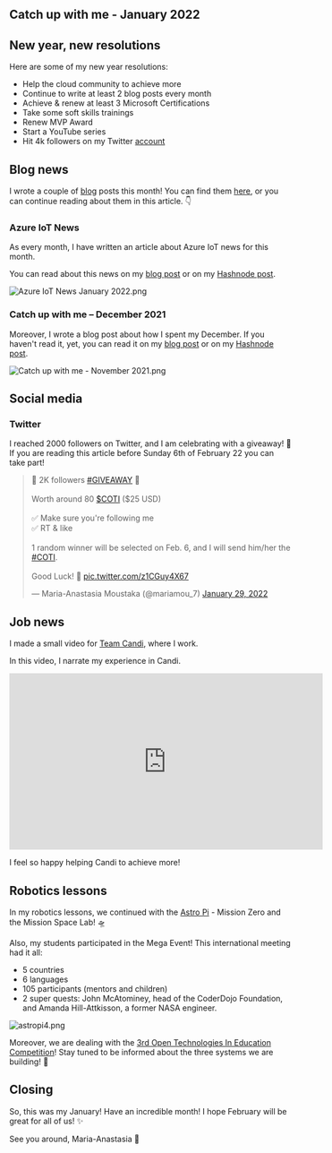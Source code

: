 ## Catch up with me - January 2022

## New year, new resolutions
Here are some of my new year resolutions:
- Help the cloud community to achieve more
- Continue to write at least 2 blog posts every month
- Achieve & renew at least 3 Microsoft Certifications
- Take some soft skills trainings
- Renew MVP Award
- Start a YouTube series
- Hit 4k followers on my Twitter [account](https://twitter.com/mariamou_7) 

## Blog news
I wrote a couple of  [blog](https://www.thinkaboutiot.com/index.php/home/)  posts this month! You can find them [here](https://www.thinkaboutiot.com/index.php/2022/01/), or you can continue reading about them in this article. 👇

### Azure IoT News
As every month, I have written an article about Azure IoT news for this month.

You can read about this news on my [blog post](https://www.thinkaboutiot.com/index.php/2022/01/05/azure-iot-news-january-2022-by-think-about-iot/) or on my [Hashnode post](https://mariamou7.hashnode.dev/azure-iot-news-january-2022-by-think-about-iot).

![Azure IoT News January 2022.png](https://cdn.hashnode.com/res/hashnode/image/upload/v1642515442674/3giXXiZBR.png)

### Catch up with me – December 2021
Moreover, I wrote a blog post about how I spent my December. If you haven't read it, yet, you can read it on my [blog post](https://www.thinkaboutiot.com/index.php/2022/01/03/catch-up-with-me-december-2021/) or on my [Hashnode post](https://mariamou7.hashnode.dev/catch-up-with-me-december-2021).

![Catch up with me - November 2021.png](https://cdn.hashnode.com/res/hashnode/image/upload/v1642515454813/JkZVjWMS5.png)

## Social media
### Twitter
I reached 2000 followers on Twitter, and I am celebrating with a giveaway! 🎉
If you are reading this article before Sunday 6th of February 22 you can take part!

<blockquote class="twitter-tweet"><p lang="en" dir="ltr">🎁 2K followers <a href="https://twitter.com/hashtag/GIVEAWAY?src=hash&amp;ref_src=twsrc%5Etfw">#GIVEAWAY</a> 🎁<br> <br>Worth around 80 <a href="https://twitter.com/search?q=%24COTI&amp;src=ctag&amp;ref_src=twsrc%5Etfw">$COTI</a> ($25 USD)<br><br>✅ Make sure you&#39;re following me<br>✅ RT &amp; like<br><br>1 random winner will be selected on Feb. 6, and I will send him/her the <a href="https://twitter.com/hashtag/COTI?src=hash&amp;ref_src=twsrc%5Etfw">#COTI</a>.<br><br>Good Luck! 🙏 <a href="https://t.co/z1CGuy4X67">pic.twitter.com/z1CGuy4X67</a></p>&mdash; Maria-Anastasia Moustaka (@mariamou_7) <a href="https://twitter.com/mariamou_7/status/1487491978224979976?ref_src=twsrc%5Etfw">January 29, 2022</a></blockquote> <script async src="https://platform.twitter.com/widgets.js" charset="utf-8"></script>


## Job news
I made a small video for [Team Candi](https://candi.gr/), where I work.

In this video, I narrate my experience in Candi.

<iframe width="560" height="315" src="https://www.youtube.com/embed/owBWzbvamhg" title="YouTube video player" frameborder="0" allow="accelerometer; autoplay; clipboard-write; encrypted-media; gyroscope; picture-in-picture" allowfullscreen></iframe>

I feel so happy helping Candi to achieve more!


## Robotics lessons
In my robotics lessons, we continued with the [Astro Pi](https://astro-pi.org/) - Mission Zero and the Mission Space Lab! 🛸

Also, my students participated in the Mega Event!
This international meeting had it all:
- 5 countries
- 6 languages
- 105 participants (mentors and children)
- 2 super quests: John McAtominey, head of the CoderDojo Foundation, and Amanda Hill-Attkisson, a former NASA engineer.


![astropi4.png](https://cdn.hashnode.com/res/hashnode/image/upload/v1643724154051/B0ZRgFfL5.png)

Moreover, we are dealing with the [3rd Open Technologies In Education Competition](https://openedtech.ellak.gr/3nd-open-technologies-in-education-competition/)! Stay tuned to be informed about the three systems we are building! 🤖

## Closing
So, this was my January!
Have an incredible month! I hope February will be great for all of us! ✨

See you around, 
Maria-Anastasia 🎀